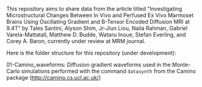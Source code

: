 This repository aims to share data from the article titled "Investigating Microstructural Changes Between In Vivo and Perfused Ex Vivo Marmoset Brains Using Oscillating Gradient and B-Tensor Encoded Diffusion MRI at 9.4T" by Tales Santini, Alyson Shim, Jr-Jiun Liou, Naila Rahman, Gabriel Varela-Mattatall, Matthew D. Budde, Wataru Inoue, Stefan Everling, and Corey A. Baron, currently under review at MRM journal.

Here is the folder structure for this repository (under development):

01-Camino_waveforms: Diffusion gradient waveforms used in the Monte-Carlo simulations performed with the command `datasynth` from the Camino package (http://camino.cs.ucl.ac.uk/)


